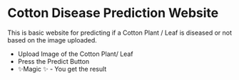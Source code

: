 # Cotton Disease Prediction Website

This is basic website for predicting if a Cotton Plant / Leaf is diseased or not based on the image uploaded.

- Upload Image of the Cotton Plant/ Leaf
- Press the Predict Button
- ✨Magic ✨  - You get the result

